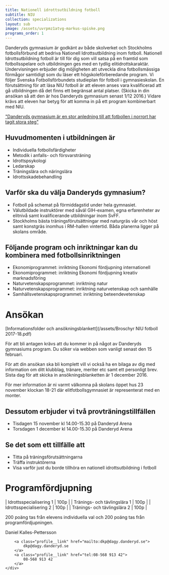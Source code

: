 ```yaml
---
title: Nationell idrottsutbildning fotboll
subtitle: NIU
collection: specializations
layout: sub
image: /assets/uvrpmz1atvg-markus-spiske.png
programs_order: 1
---
```


Danderyds gymnasium är godkänt av både skolverket och
Stockholms fotbollsförbund att bedriva Nationell Idrottsutbildning
inom fotboll. Nationell Idrottsutbildning fotboll
är till för dig som vill satsa på en framtid som fotbollsspelare
och utbildningen ges med en tydlig elitidrottskaraktär.
Undervisningen erbjuder dig möjligheten att utveckla
dina fotbollsmässiga förmågor samtidigt som du läser ett
högskoleförberedande program. Vi följer Svenska Fotbollsförbundets
studieplan för fotboll i gymnasieskolan.
En förutsättning för att läsa NIU fotboll är att eleven
anses vara kvalificerad att gå utbildningen då det finns ett
begränsat antal platser. (Skicka in din ansökan så att den
är hos Danderyds gymnasium senast 1/12 2016.) Vidare
krävs att eleven har betyg för att komma in på ett program
kombinerbart med NIU.

["Danderyds gymnasium är en stor anledning till att fotbollen i norrort har tagit stora steg"](http://norrortssporten.se/har-vi-verkligen-nagot-att-klaga-pa/)

## Huvudmomenten i utbildningen är

* Individuella fotbollsfärdigheter
* Metodik i anfalls- och försvarsträning
* Idrottspsykologi
* Ledarskap
* Träningslära och näringslära
* Idrottsskadebehandling

## Varför ska du välja Danderyds gymnasium?

* Fotboll på schemat på förmiddagstid under hela gymnasiet.
* Välutbildade instruktörer med såväl GIH-examen, egna erfarenheter av elitnivå samt kvalificerande utbildningar inom SvFF.
* Stockholms bästa träningsförutsättningar med naturgräs vår och höst samt konstgräs inomhus i RM-hallen vintertid. Båda planerna ligger på skolans område.

## Följande program och inriktningar kan du kombinera med fotbollsinriktningen

* Ekonomiprogrammet: inriktning Ekonomi fördjupning internationell
* Ekonomiprogrammet: inriktning Ekonomi fördjupning kreativ marknadsföring
* Naturvetenskapsprogrammet: inriktning natur
* Naturvetenskapsprogrammet: inriktning naturvetenskap och samhälle
* Samhällsvetenskapsprogrammet: inriktning beteendevetenskap

# Ansökan

[Informationsfolder och ansökningsblankett](/assets/Broschyr NIU fotboll 2017-18.pdf)

För att bli antagen krävs att du kommer in på något av Danderyds gymnasiums program. Du söker via webben som vanligt senast den 15 februari.

För att din ansökan ska bli komplett vill vi också ha en bilaga av dig med information om ditt klubblag, tränare, meriter etc samt ett personligt brev.
Sista dag för att skicka in ansökningsblanketten är 1 december 2016.

För mer information är ni varmt välkomna på skolans öppet hus 23 november klockan 18-21 där elitfotbollsgymnasiet är representerat med en monter.

## Dessutom erbjuder vi två provträningstillfällen

* Tisdagen 15 november kl 14.00-15.30 på Danderyd Arena
* Torsdagen 1 december kl 14.00-15.30 på Danderyd Arena

## Se det som ett tillfälle att

* Titta på träningsförutsättningarna
* Träffa instruktörerna
* Visa varför just du borde tillhöra en nationell idrottsutbildning i fotboll

# Programfördjupning

| Idrottsspecialisering 1 | 100p |
| Tränings- och tävlingslära 1 | 100p |
| Idrottsspecialisering 2 | 100p |
| Tränings- och tävlingslära 2 | 100p |

200 poäng tas från elevens individuella val och 200 poäng tas från programfördjupningen.

<div class="profile">
	<div class="profile__info">
		<div class="profile__title">Daniel Kalles-Pettersson</div>

		<a class="profile__link" href="mailto:dkp@dagy.danderyd.se">
			dkp@dagy.danderyd.se
		</a>
		<a class="profile__link" href="tel:08-568 913 42">
			08-568 913 42
		</a>
	</div>
</div>
